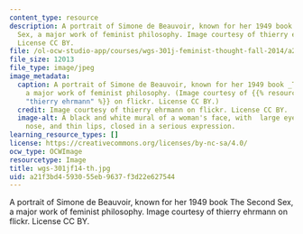 ```yaml
---
content_type: resource
description: A portrait of Simone de Beauvoir, known for her 1949 book The Second
  Sex, a major work of feminist philosophy. Image courtesy of thierry ehrmann on flickr.
  License CC BY.
file: /ol-ocw-studio-app/courses/wgs-301j-feminist-thought-fall-2014/a21f3bd4593055eb9637f3d22e627544_wgs-301jf14-th.jpg
file_size: 12013
file_type: image/jpeg
image_metadata:
  caption: A portrait of Simone de Beauvoir, known for her 1949 book _The Second Sex_,
    a major work of feminist philosophy. (Image courtesy of {{% resource_link "7f6ed9cd-26a1-487f-a793-e965c1911bbb"
    "thierry ehrmann" %}} on flickr. License CC BY.)
  credit: Image courtesy of thierry ehrmann on flickr. License CC BY.
  image-alt: A black and white mural of a woman's face, with  large eyes, a pointed
    nose, and thin lips, closed in a serious expression.
learning_resource_types: []
license: https://creativecommons.org/licenses/by-nc-sa/4.0/
ocw_type: OCWImage
resourcetype: Image
title: wgs-301jf14-th.jpg
uid: a21f3bd4-5930-55eb-9637-f3d22e627544
---
```

A portrait of Simone de Beauvoir, known for her 1949 book The Second Sex, a major work of feminist philosophy. Image courtesy of thierry ehrmann on flickr. License CC BY.